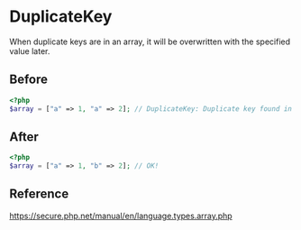 # DuplicateKey

When duplicate keys are in an array, it will be overwritten with the specified value later.

## Before

```php
<?php
$array = ["a" => 1, "a" => 2]; // DuplicateKey: Duplicate key found in array.
```

## After

```php
<?php
$array = ["a" => 1, "b" => 2]; // OK!
```

## Reference

https://secure.php.net/manual/en/language.types.array.php
